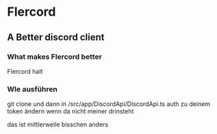 # Flercord

## A Better discord client

### What makes Flercord better
Flercord halt

### WIe ausführen
git clone und dann in /src/app/DiscordApi/DiscordApi.ts auth zu deinem token ändern wenn da nicht meiner drinsteht



das ist mittlerweile bisschen anders
